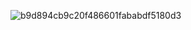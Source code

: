 ![b9d894cb9c20f486601fababdf5180d3](https://github.com/OKjos/Weather/assets/113487918/d1f37574-6fdb-4cc9-8aa9-fbdde2f9191d)
